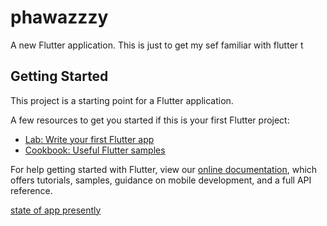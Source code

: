 # phawazzzy

A new Flutter application. This is just to get my sef familiar with flutter t

## Getting Started

This project is a starting point for a Flutter application.

A few resources to get you started if this is your first Flutter project:

- [Lab: Write your first Flutter app](https://flutter.dev/docs/get-started/codelab)
- [Cookbook: Useful Flutter samples](https://flutter.dev/docs/cookbook)

For help getting started with Flutter, view our
[online documentation](https://flutter.dev/docs), which offers tutorials,
samples, guidance on mobile development, and a full API reference.

[state of app presently]('https://drive.google.com/file/d/1FJeuzwu2X-1GwDiEtlwifAl1RS4Jrn3Q/view')
